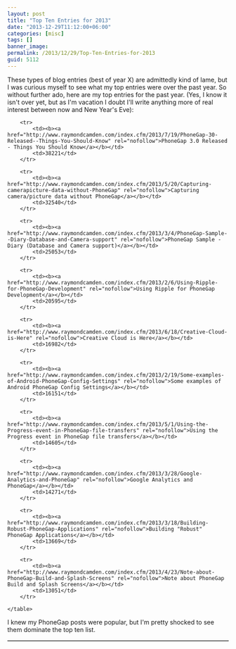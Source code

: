 ```yaml
---
layout: post
title: "Top Ten Entries for 2013"
date: "2013-12-29T11:12:00+06:00"
categories: [misc]
tags: []
banner_image: 
permalink: /2013/12/29/Top-Ten-Entries-for-2013
guid: 5112
---
```


<p>
These types of blog entries (best of year X) are admittedly kind of lame, but I was curious myself to see what my top entries were over the past year. So without further ado, here are my top entries for the past year. (Yes, I know it isn't over yet, but as I'm vacation I doubt I'll write anything more of real interest between now and New Year's Eve):
</p>
<!--more-->
<table border="1" width="100%">
		
		<tr>
			<td><b><a href="http://www.raymondcamden.com/index.cfm/2013/7/19/PhoneGap-30-Released--Things-You-Should-Know" rel="nofollow">PhoneGap 3.0 Released - Things You Should Know</a></b></td>
			<td>38221</td>
		</tr>
		
		<tr>
			<td><b><a href="http://www.raymondcamden.com/index.cfm/2013/5/20/Capturing-camerapicture-data-without-PhoneGap" rel="nofollow">Capturing camera/picture data without PhoneGap</a></b></td>
			<td>32540</td>
		</tr>
		
		<tr>
			<td><b><a href="http://www.raymondcamden.com/index.cfm/2013/3/4/PhoneGap-Sample--Diary-Database-and-Camera-support" rel="nofollow">PhoneGap Sample - Diary (Database and Camera support)</a></b></td>
			<td>25053</td>
		</tr>
		
		<tr>
			<td><b><a href="http://www.raymondcamden.com/index.cfm/2013/2/6/Using-Ripple-for-PhoneGap-Development" rel="nofollow">Using Ripple for PhoneGap Development</a></b></td>
			<td>20595</td>
		</tr>
		
		<tr>
			<td><b><a href="http://www.raymondcamden.com/index.cfm/2013/6/18/Creative-Cloud-is-Here" rel="nofollow">Creative Cloud is Here</a></b></td>
			<td>16982</td>
		</tr>
		
		<tr>
			<td><b><a href="http://www.raymondcamden.com/index.cfm/2013/2/19/Some-examples-of-Android-PhoneGap-Config-Settings" rel="nofollow">Some examples of Android PhoneGap Config Settings</a></b></td>
			<td>16151</td>
		</tr>
		
		<tr>
			<td><b><a href="http://www.raymondcamden.com/index.cfm/2013/5/1/Using-the-Progress-event-in-PhoneGap-file-transfers" rel="nofollow">Using the Progress event in PhoneGap file transfers</a></b></td>
			<td>14605</td>
		</tr>
		
		<tr>
			<td><b><a href="http://www.raymondcamden.com/index.cfm/2013/3/28/Google-Analytics-and-PhoneGap" rel="nofollow">Google Analytics and PhoneGap</a></b></td>
			<td>14271</td>
		</tr>
		
		<tr>
			<td><b><a href="http://www.raymondcamden.com/index.cfm/2013/3/18/Building-Robust-PhoneGap-Applications" rel="nofollow">Building "Robust" PhoneGap Applications</a></b></td>
			<td>13669</td>
		</tr>
		
		<tr>
			<td><b><a href="http://www.raymondcamden.com/index.cfm/2013/4/23/Note-about-PhoneGap-Build-and-Splash-Screens" rel="nofollow">Note about PhoneGap Build and Splash Screens</a></b></td>
			<td>13051</td>
		</tr>
		
	</table>

<p>
I knew my PhoneGap posts were popular, but I'm pretty shocked to see them dominate the top ten list.
</p>